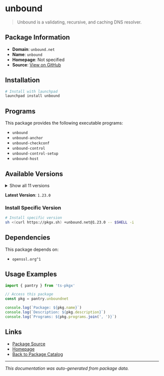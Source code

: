# unbound

> Unbound is a validating, recursive, and caching DNS resolver.

## Package Information

- **Domain**: `unbound.net`
- **Name**: `unbound`
- **Homepage**: Not specified
- **Source**: [View on GitHub](https://github.com/pkgxdev/pantry/tree/main/projects/unbound.net/package.yml)

## Installation

```bash
# Install with launchpad
launchpad install unbound
```

## Programs

This package provides the following executable programs:

- `unbound`
- `unbound-anchor`
- `unbound-checkconf`
- `unbound-control`
- `unbound-control-setup`
- `unbound-host`

## Available Versions

<details>
<summary>Show all 11 versions</summary>

- `1.23.0`, `1.22.0`, `1.21.1`, `1.21.0`, `1.20.0`
- `1.19.3`, `1.19.2`, `1.19.1`, `1.19.0`, `1.18.0`
- `1.17.1`

</details>

**Latest Version**: `1.23.0`

### Install Specific Version

```bash
# Install specific version
sh <(curl https://pkgx.sh) +unbound.net@1.23.0 -- $SHELL -i
```

## Dependencies

This package depends on:

- `openssl.org^1`

## Usage Examples

```typescript
import { pantry } from 'ts-pkgx'

// Access this package
const pkg = pantry.unboundnet

console.log(`Package: ${pkg.name}`)
console.log(`Description: ${pkg.description}`)
console.log(`Programs: ${pkg.programs.join(', ')}`)
```

## Links

- [Package Source](https://github.com/pkgxdev/pantry/tree/main/projects/unbound.net/package.yml)
- [Homepage](#)
- [Back to Package Catalog](../package-catalog.md)

---

*This documentation was auto-generated from package data.*
